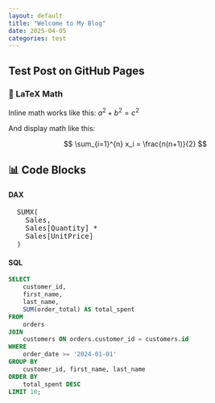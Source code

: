 ```yaml
---
layout: default
title: "Welcome to My Blog"
date: 2025-04-05
categories: test
---
```


## Test Post on GitHub Pages

### 📐 LaTeX Math

Inline math works like this: $a^2 + b^2 = c^2$

And display math like this:

$$
\sum_{i=1}^{n} x_i = \frac{n(n+1)}{2}
$$


## 📊 Code Blocks

#### DAX
<pre class="dax-code">
  <span class="dax-func">SUMX</span>(
    <span class="dax-table">Sales</span>,
    <span class="dax-table">Sales</span>[<span class="dax-col">Quantity</span>] *
    <span class="dax-table">Sales</span>[<span class="dax-col">UnitPrice</span>]
  )
</pre>

#### SQL
```sql
SELECT
    customer_id,
    first_name,
    last_name,
    SUM(order_total) AS total_spent
FROM
    orders
JOIN
    customers ON orders.customer_id = customers.id
WHERE
    order_date >= '2024-01-01'
GROUP BY
    customer_id, first_name, last_name
ORDER BY
    total_spent DESC
LIMIT 10;
```
